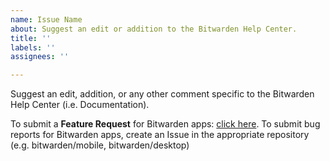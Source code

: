 ```yaml
---
name: Issue Name
about: Suggest an edit or addition to the Bitwarden Help Center.
title: ''
labels: ''
assignees: ''

---
```


Suggest an edit, addition, or any other comment specific to the Bitwarden Help Center (i.e. Documentation).

To submit a **Feature Request** for Bitwarden apps: [click here](https://community.bitwarden.com/t/about-the-feature-requests-category/12/2).
To submit bug reports for Bitwarden apps, create an Issue in the appropriate repository (e.g. bitwarden/mobile, bitwarden/desktop)
